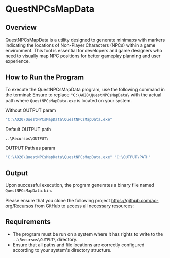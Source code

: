 # QuestNPCsMapData

## Overview
QuestNPCsMapData is a utility designed to generate minimaps with markers indicating the locations of Non-Player Characters (NPCs) within a game environment. This tool is essential for developers and game designers who need to visually map NPC positions for better gameplay planning and user experience.

## How to Run the Program
To execute the QuestNPCsMapData program, use the following command in the terminal:
Ensure to replace `"C:\AO20\QuestNPCsMapData\` with the actual path where `QuestNPCsMapData.exe` is located on your system.

Without OUTPUT param
```bash
"C:\AO20\QuestNPCsMapData\QuestNPCsMapData.exe"
```
Default OUTPUT path
```
..\Recursos\OUTPUT\
```

OUTPUT Path as param
```bash
"C:\AO20\QuestNPCsMapData\QuestNPCsMapData.exe" "C:\OUTPUT\PATH"
```

## Output
Upon successful execution, the program generates a binary file named `QuestNPCsMapData.bin`.

Please ensure that you clone the following project  https://github.com/ao-org/Recursos from GitHub to access all necessary resources:

## Requirements
- The program must be run on a system where it has rights to write to the `..\Recursos\OUTPUT\` directory.
- Ensure that all paths and file locations are correctly configured according to your system's directory structure.
